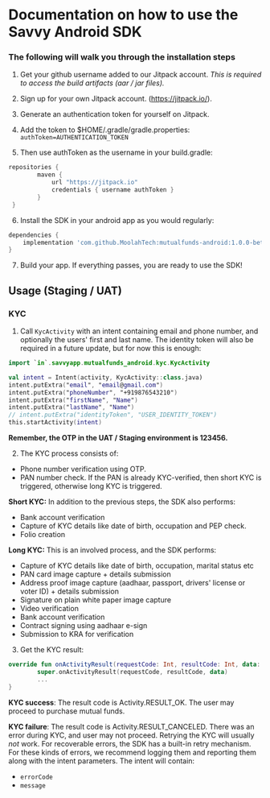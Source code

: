 # Documentation on how to use the Savvy Android SDK

### The following will walk you through the installation steps

1. Get your github username added to our Jitpack account. *This is required to access the build artifacts (aar / jar files).*

2. Sign up for your own Jitpack account. (https://jitpack.io/).

3. Generate an authentication token for yourself on Jitpack.

4. Add the token to $HOME/.gradle/gradle.properties: `authToken=AUTHENTICATION_TOKEN`

5. Then use authToken as the username in your build.gradle: 
```gradle
repositories {
        maven {
            url "https://jitpack.io"
            credentials { username authToken }
        }
 }
 ```
6. Install the SDK in your android app as you would regularly:
```gradle
dependencies {
    implementation 'com.github.MoolahTech:mutualfunds-android:1.0.0-beta2'
}
```
7. Build your app. If everything passes, you are ready to use the SDK!

## Usage (Staging / UAT)

### KYC

1. Call `KycActivity` with an intent containing email and phone number, and optionally the users' first and last name. The identity token will also be required in a future update, but for now this is enough:
```kotlin
import `in`.savvyapp.mutualfunds_android.kyc.KycActivity

val intent = Intent(activity, KycActivity::class.java)
intent.putExtra("email", "email@gmail.com")
intent.putExtra("phoneNumber", "+919876543210")
intent.putExtra("firstName", "Name")
intent.putExtra("lastName", "Name")
// intent.putExtra("identityToken", "USER_IDENTITY_TOKEN")
this.startActivity(intent)
```
**Remember, the OTP in the UAT / Staging environment is 123456.**

2. The KYC process consists of:
* Phone number verification using OTP.
* PAN number check. If the PAN is already KYC-verified, then short KYC is triggered, otherwise long KYC is triggered.

**Short KYC:** In addition to the previous steps, the SDK also performs:
* Bank account verification
* Capture of KYC details like date of birth, occupation and PEP check.
* Folio creation

**Long KYC:** This is an involved process, and the SDK performs:
* Capture of KYC details like date of birth, occupation, marital status etc
* PAN card image capture + details submission
* Address proof image capture (aadhaar, passport, drivers' license or voter ID) + details submission
* Signature on plain white paper image capture
* Video verification
* Bank account verification
* Contract signing using aadhaar e-sign
* Submission to KRA for verification

3. Get the KYC result:
```kotlin
override fun onActivityResult(requestCode: Int, resultCode: Int, data: Intent?) {
        super.onActivityResult(requestCode, resultCode, data)
        ...
}
```
**KYC success**: The result code is Activity.RESULT_OK. The user may proceed to purchase mutual funds.

**KYC failure**: The result code is Activity.RESULT_CANCELED. There was an error during KYC, and user may not proceed. Retrying the KYC will usually *not* work. For recoverable errors, the SDK has a built-in retry mechanism. For these kinds of errors, we recommend logging them and reporting them along with the intent parameters. The intent will contain:
* `errorCode`
* `message`
